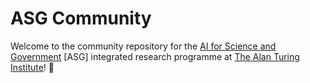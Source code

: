 # ASG Community

Welcome to the community repository for the [AI for Science and Government](https://www.turing.ac.uk/research/asg) [ASG] integrated research programme at [The Alan Turing Institute](https://www.turing.ac.uk/)! 🎉
















